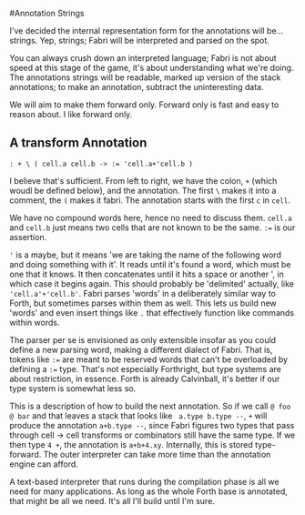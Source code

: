 #Annotation Strings

I've decided the internal representation form for the annotations will be... strings. Yep, strings; Fabri will be interpreted and parsed on the spot. 

You can always crush down an interpreted language; Fabri is not about speed at this stage of the game, it's about understanding what we're doing. The annotations strings will be readable, marked up version of the stack annotations; to make an annotation, subtract the uninteresting data. 

We will aim to make them forward only. Forward only is fast and easy to reason about. I like forward only.

## A transform Annotation

` : + \ ( cell.a cell.b -> := 'cell.a+'cell.b ) `

I believe that's sufficient. From left to right, we have the colon, `+` (which woudl be defined below), and the annotation. The first `\` makes it into a comment, the `(` makes it fabri. The annotation starts with the first `c` in `cell`.

We have no compound words here, hence no need to discuss them. `cell.a` and `cell.b` just means two cells that are not known to be the same. `:=` is our assertion. 

`'` is a maybe, but it means 'we are taking the name of the following word and doing something with it'. It reads until it's found a word, which must be one that it knows. It then concatenates until it hits a space or another ', in which case it begins again. This should probably be 'delimited' actually, like `'cell.a'+'cell.b'`. Fabri parses 'words' in a deliberately similar way to Forth, but sometimes parses within them as well. This lets us build new 'words' and even insert things like `.` that effectively function like commands within words.

The parser per se is envisioned as only extensible insofar as you could define a new parsing word, making a different dialect of Fabri. That is, tokens like `:=` are meant to be reserved words that can't be overloaded by defining a `:=` type. That's not especially Forthright, but type systems are about restriction, in essence. Forth is already Calvinball, it's better if our type system is somewhat less so.

This is a description of how to build the next annotation. So if we call `@ foo @ bar` and that leaves a stack that looks like ` a.type b.type --`, `+` will produce the annotation ` a+b.type -- `, since Fabri figures two types that pass through cell -> cell transforms or combinators still have the same type. If we then type `4 +`, the annotation is `a+b+4.xy`. Internally, this is stored type-forward. The outer interpreter can take more time than the annotation engine can afford. 

A text-based interpreter that runs during the compilation phase is all we need for many applications. As long as the whole Forth base is annotated, that might be all we need. It's all I'll build until I'm sure. 
